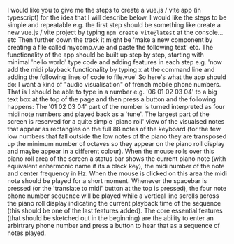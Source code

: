 I would like you to give me the steps to create a vue.js / vite app (in typescript) for the idea that I will describe below.
I would like the steps to be simple and repeatable e.g. the first step should be something like create a new vue.js / vite project by typing `npm create vite@latest` at the console... etc 
Then further down the track it might be 'make a new component by creating a file called mycomp.vue and paste the following text' etc. The functionality of the app should be built up step by step, starting with minimal 'hello world' type code and adding features in each step e.g. 'now add the midi playback functionality by typing x at the command line and adding the following lines of code to file.vue'
So here's what the app should do: I want a kind of "audio visualisation" of french mobile phone numbers. That is I should be able to type in a number e.g. '06 01 02 03 04' to a big text box at the top of the page and then press a button and the following happens:
The '01 02 03 04' part of the number is turned interpreted as four midi note numbers and played back as a 'tune'.
The largest part of the screen is reserved for a quite simple 'piano roll' view of the visualsed notes that appear as rectangles on the full 88 notes of the keyboard (for the few low numbers that fall outside the low notes of the piano they are transposed up the minimum number of octaves so they appear on the piano roll display and maybe appear in a different colour).
When the mouse rolls over this piano roll area of the screen a status bar shows the current piano note (with equivalent enharmonic name if its a black key), the midi number of the note and center frequency in Hz. When the mouse is clicked on this area the midi note should be played for a short moment. Whenever the spacebar is pressed (or the 'translate to midi' button at the top is pressed), the four note phone number sequence will be played while a vertical line scrolls across the piano roll display indicating the current playback time of the sequence (this should be one of the last features added).
The core essential features (that should be sketched out in the beginning) are the ability to enter an arbirtrary phone number and press a button to hear that as a sequence of notes played.